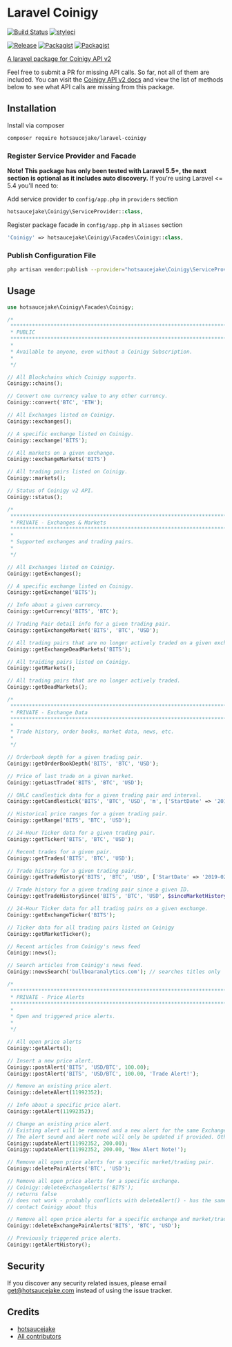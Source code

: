 # Laravel Coinigy

[![Build Status](https://travis-ci.org/hotsaucejake/laravel-coinigy.svg?branch=master)](https://travis-ci.org/hotsaucejake/laravel-coinigy)
[![styleci](https://styleci.io/repos/170237939/shield)](https://styleci.io/repos/170237939)

[![Release](https://img.shields.io/github/release/hotsaucejake/laravel-coinigy.svg)](https://github.com/hotsaucejake/laravel-coinigy)
[![Packagist](https://poser.pugx.org/hotsaucejake/laravel-coinigy/d/total.svg)](https://packagist.org/packages/hotsaucejake/laravel-coinigy)
[![Packagist](https://img.shields.io/packagist/l/hotsaucejake/laravel-coinigy.svg)](https://packagist.org/packages/hotsaucejake/laravel-coinigy)

[A laravel package for Coinigy API v2](https://api.coinigy.com/api/v2/docs/)

Feel free to submit a PR for missing API calls.  So far, not all of them are included.  You can visit the [Coinigy API v2 docs](https://api.coinigy.com/api/v2/docs/) and view the list of methods below to see what API calls are missing from this package.

## Installation

Install via composer
```bash
composer require hotsaucejake/laravel-coinigy
```

### Register Service Provider and Facade

**Note!  This package has only been tested with Laravel 5.5+, the next section is optional as it includes auto discovery.**
If you're using Laravel <= 5.4 you'll need to:

Add service provider to `config/app.php` in `providers` section
```php
hotsaucejake\Coinigy\ServiceProvider::class,
```

Register package facade in `config/app.php` in `aliases` section
```php
'Coinigy' => hotsaucejake\Coinigy\Facades\Coinigy::class,
```

### Publish Configuration File

```bash
php artisan vendor:publish --provider="hotsaucejake\Coinigy\ServiceProvider" --tag="config"
```

## Usage

```php
use hotsaucejake\Coinigy\Facades\Coinigy;

/*
 ***************************************************************************
 * PUBLIC
 ***************************************************************************
 *
 * Available to anyone, even without a Coinigy Subscription.
 *
 */

// All Blockchains which Coinigy supports.
Coinigy::chains();

// Convert one currency value to any other currency.
Coinigy::convert('BTC', 'ETH');

// All Exchanges listed on Coinigy.
Coinigy::exchanges();

// A specific exchange listed on Coinigy.
Coinigy::exchange('BITS');

// All markets on a given exchange.
Coinigy::exchangeMarkets('BITS')

// All trading pairs listed on Coinigy.
Coinigy::markets();

// Status of Coinigy v2 API.
Coinigy::status();

/*
 ***************************************************************************
 * PRIVATE - Exchanges & Markets
 ***************************************************************************
 *
 * Supported exchanges and trading pairs.
 *
 */

// All Exchanges listed on Coinigy.
Coinigy::getExchanges();

// A specific exchange listed on Coinigy.
Coinigy::getExchange('BITS');

// Info about a given currency.
Coinigy::getCurrency('BITS', 'BTC');

// Trading Pair detail info for a given trading pair.
Coinigy::getExchangeMarket('BITS', 'BTC', 'USD');

// All trading pairs that are no longer actively traded on a given exchange.
Coinigy::getExchangeDeadMarkets('BITS');

// All traiding pairs listed on Coinigy.
Coinigy::getMarkets();

// All trading pairs that are no longer actively traded.
Coinigy::getDeadMarkets();

/*
 ***************************************************************************
 * PRIVATE - Exchange Data
 ***************************************************************************
 *
 * Trade history, order books, market data, news, etc.
 *
 */

// Orderbook depth for a given trading pair.
Coinigy::getOrderBookDepth('BITS', 'BTC', 'USD');

// Price of last trade on a given market.
Coinigy::getLastTrade('BITS', 'BTC', 'USD');

// OHLC candlestick data for a given trading pair and interval.
Coinigy::getCandlestick('BITS', 'BTC', 'USD', 'm', ['StartDate' => '2019-02-11T16:02:38.623Z', 'EndDate' => '2019-02-12T17:02:38.623Z']);

// Historical price ranges for a given trading pair.
Coinigy::getRange('BITS', 'BTC', 'USD');

// 24-Hour Ticker data for a given trading pair.
Coinigy::getTicker('BITS', 'BTC', 'USD');

// Recent trades for a given pair.
Coinigy::getTrades('BITS', 'BTC', 'USD');

// Trade history for a given trading pair.
Coinigy::getTradeHistory('BITS', 'BTC', 'USD', ['StartDate' => '2019-02-12T17:02:38.623Z', 'EndDate' => '2019-02-12T18:02:38.623Z']);

// Trade history for a given trading pair since a given ID.
Coinigy::getTradeHistorySince('BITS', 'BTC', 'USD', $sinceMarketHistoryId);

// 24-Hour Ticker data for all trading pairs on a given exchange.
Coinigy::getExchangeTicker('BITS');

// Ticker data for all trading pairs listed on Coinigy
Coinigy::getMarketTicker();

// Recent articles from Coinigy's news feed
Coinigy::news();

// Search articles from Coinigy's news feed.
Coinigy::newsSearch('bullbearanalytics.com'); // searches titles only

/*
 ***************************************************************************
 * PRIVATE - Price Alerts
 ***************************************************************************
 *
 * Open and triggered price alerts.
 *
 */

// All open price alerts
Coinigy::getAlerts();

// Insert a new price alert.
Coinigy::postAlert('BITS', 'USD/BTC', 100.00);
Coinigy::postAlert('BITS', 'USD/BTC', 100.00, 'Trade Alert!');

// Remove an existing price alert.
Coinigy::deleteAlert(11992352);

// Info about a specific price alert.
Coinigy::getAlert(11992352);

// Change an existing price alert.
// Existing alert will be removed and a new alert for the same Exchange/Market will be added
// The alert sound and alert note will only be updated if provided. Otherwise they will remain the same.
Coinigy::updateAlert(11992352, 200.00);
Coinigy::updateAlert(11992352, 200.00, 'New Alert Note!');

// Remove all open price alerts for a specific market/trading pair.
Coinigy::deletePairAlerts('BTC', 'USD');

// Remove all open price alerts for a specific exchange.
// Coinigy::deleteExchangeAlerts('BITS');
// returns false
// does not work - probably conflicts with deleteAlert() - has the same endpoint
// contact Coinigy about this

// Remove all open price alerts for a specific exchange and market/trading pair.
Coinigy::deleteExchangePairAlerts('BITS', 'BTC', 'USD');

// Previously triggered price alerts.
Coinigy::getAlertHistory();


```

## Security

If you discover any security related issues, please email get@hotsaucejake.com
instead of using the issue tracker.

## Credits

- [hotsaucejake](https://github.com/hotsaucejake/laravel-coinigy)
- [All contributors](https://github.com/hotsaucejake/laravel-coinigy/graphs/contributors)
